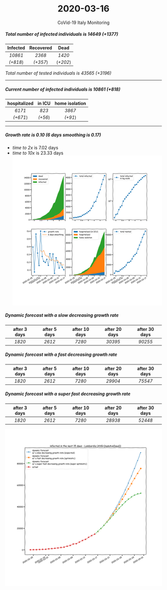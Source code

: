 <div align='center'>

# 2020-03-16
CoVid-19 Italy Monitoring
</div>

##### Total number of infected individuals is 14649 (+1377)
Infected | Recovered | Dead
:---: | :---: | :---:
*10861* | *2368* | *1420*
*(+818*) | *(+357*) | (*+202*)

*Total number of tested individuals is 43565 (+3196)*
***
##### Current number of infected individuals is 10861 (+818)
hospitalized | in ICU | home isolation
:---: | :---: | :---:
*6171* |*823* |*3867*
*(+671*) |*(+56*) |*(+91*)
***
##### Growth rate is 0.10 (6 days smoothing is 0.17)
- *time to 2x* is 7.02 days
- *time to 10x* is 23.33 days
![stats][stats]

##### Dynamic forecast with a slow decreasing growth rate
after 3 days | after 5 days | after 10 days | after 20 days | after 30 days
:---: | :---: | :---: | :---: | :---:
*1820* |*2612* |*7280* |*30395* |*90255*
##### Dynamic forecast with a fast decreasing growth rate
after 3 days | after 5 days | after 10 days | after 20 days | after 30 days
:---: | :---: | :---: | :---: | :---:
*1820* |*2612* |*7280* |*29904* |*75547*
##### Dynamic forecast with a super fast decreasing growth rate
after 3 days | after 5 days | after 10 days | after 20 days | after 30 days
:---: | :---: | :---: | :---: | :---:
*1820* |*2612* |*7280* |*28938* |*52448*


![dynamic_forecast][dynamic_forecast]

[stats]: stats_Lombardia.png
[dynamic_forecast]: dynamic_forecast_Lombardia.png
